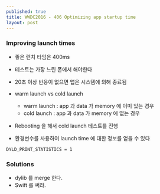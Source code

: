 ```yaml
---
published: true
title: WWDC2016 - 406 Optimizing app startup time
layout: post
---
```

### Improving launch times
* 좋은 런치 타임은 400ms
* 테스트는 가장 느린 폰에서 해야한다
* 20초 이상 반응이 없으면 앱은 시스템에 의해 종료됨

* warm launch vs cold launch
  * warm launch : app 과 data 가 memory 에 이미 있는 경우
  * cold launch : app 과 data 가 memory 에 없는 경우

* Rebooting 을 해서 cold launch 테스트를 진행

* 환경변수를 사용하여 launch time 에 대한 정보를 얻을 수 있다
```
DYLD_PRINT_STATISTICS = 1
```

### Solutions
* dylib 를 merge 한다.
* Swift 를 써라.
